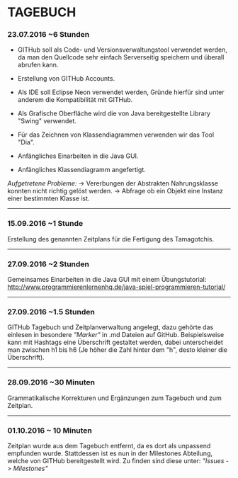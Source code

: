 # TAGEBUCH

### 23.07.2016  ~6 Stunden

- GITHub soll als Code- und Versionsverwaltungstool verwendet werden, da man den Quellcode sehr einfach Serverseitig speichern und überall abrufen kann. 

- Erstellung von GITHub Accounts.

- Als IDE soll Eclipse Neon verwendet werden, Gründe hierfür sind unter anderem die Kompatibilität mit GITHub.

- Als Grafische Oberfläche wird die von Java bereitgestellte Library "Swing" verwendet. 

- Für das Zeichnen von Klassendiagrammen verwenden wir das Tool "Dia".

- Anfängliches Einarbeiten in die Java GUI.

- Anfängliches Klassendiagramm angefertigt.

  
_Aufgetretene Probleme:_
-> Vererbungen der Abstrakten Nahrungsklasse konnten nicht richtig gelöst werden.
-> Abfrage ob ein Objekt eine Instanz einer bestimmten Klasse ist.

----------------

### 15.09.2016 ~1 Stunde

 Erstellung des genannten Zeitplans für die Fertigung des Tamagotchis.

----------------

### 27.09.2016 ~2 Stunden

Gemeinsames Einarbeiten in die Java GUI mit einem Übungstutorial: http://www.programmierenlernenhq.de/java-spiel-programmieren-tutorial/

---------------

### 27.09.2016 ~1.5 Stunden

GITHub Tagebuch und Zeitplanverwaltung angelegt, dazu gehörte das einlesen in besondere _"Marker"_ in .md Dateien auf GitHub.
Beispielsweise kann mit Hashtags eine Überschrift gestaltet werden, dabei unterscheidet man zwischen h1 bis h6 (Je höher die Zahl hinter dem "h", desto kleiner die Überschrift).

-----------------

### 28.09.2016 ~30 Minuten

Grammatikalische Korrekturen und Ergänzungen zum Tagebuch und zum Zeitplan.

--------------------

### 01.10.2016 ~ 10 Minuten

Zeitplan wurde aus dem Tagebuch entfernt, da es dort als unpassend empfunden wurde. Stattdessen ist es nun in der Milestones Abteilung, welche von GITHub bereitgestellt wird. Zu finden sind diese unter: _"Issues -> Milestones"_
